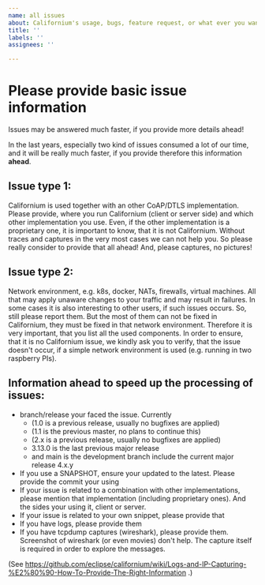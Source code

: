 ```yaml
---
name: all issues
about: Californium's usage, bugs, feature request, or what ever you want to ask about Californium
title: ''
labels: ''
assignees: ''

---
```


# Please provide basic issue information

Issues may be answered much faster, if you provide more details ahead!

In the last years, especially two kind of issues consumed a lot of our time, and it will be really much faster, if you provide therefore this information **ahead**.

## Issue type 1:

Californium is used together with an other CoAP/DTLS implementation. Please provide, where you run Californium (client or server side) and which other implementation you use. Even, if the other implementation is a proprietary one, it is important to know, that it is not Californium. Without traces and captures in the very most cases we can not help you. So please really consider to provide that all ahead! And, please captures, no pictures!

## Issue type 2:

Network environment, e.g. k8s, docker, NATs, firewalls, virtual machines. All that may apply unaware changes to your traffic and may result in failures. In some cases it is also interesting to other users, if such issues occurs. So, still please report them. But the most of them can not be fixed in Californium, they must be fixed in that network environment. Therefore it is very important, that you list all the used components. In order to ensure, that it is no Californium issue, we kindly ask you to verify, that the issue doesn't occur, if a simple network environment is used (e.g. running in two raspberry PIs).

## Information ahead to speed up the processing of issues:

* branch/release your faced the issue. Currently
    * (1.0 is a previous release, usually no bugfixes are applied)
    * (1.1 is the previous master, no plans to continue this)
    * (2.x is a previous release,  usually no bugfixes are applied)
    * 3.13.0 is the last previous major release
    * and main is the development branch include the current major release 4.x.y
* If you use a SNAPSHOT, ensure your updated to the latest. Please provide the commit your using
* If your issue is related to a combination with other implementations, please mention that implementation (including proprietary ones). And the sides your using it, client or server.
* If your issue is related to your own snippet, please provide that
* If you have logs, please provide them
* If you have tcpdump captures (wireshark), please provide them. Screenshot of wireshark (or even movies) don't help. The capture itself is required in order to explore the messages.

(See https://github.com/eclipse/californium/wiki/Logs-and-IP-Capturing-%E2%80%90-How-To-Provide-The-Right-Information .)
